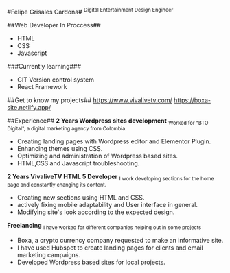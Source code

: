 #Felipe Grisales Cardona# 
<sup>Digital Entertainment Design Engineer</sup>

##Web Developer In Proccess##
- HTML
- CSS
- Javascript

###Currently learning###
- GIT Version control system
- React Framework

##Get to know my projects##
https://www.vivalivetv.com/
https://boxa-site.netlify.app/

##Experience##
**2 Years Wordpress sites development**
<sub>Worked for "BTO Digital", a digital marketing agency from Colombia.
- Creating landing pages with Wordpress editor and Elementor Plugin.
- Enhancing themes using CSS.
- Optimizing and administration of Wordpress based sites.
- HTML,CSS and Javascript troubleshooting.
</sub>

**2 Years VivaliveTV HTML 5 Developer**
<sub>I work developing sections for the home page and constantly changing its content.
- Creating new sections using HTML and CSS.
- actively fixing mobile adaptability and User interface in general.
- Modifying site's look according to the expected design.
</sub>

**Freelancing**
<sub>I have worked for different companies helping out in some projects
- Boxa, a crypto currency company requested to make an informative site.
- I have used Hubspot to create landing pages for clients and email marketing campaigns.
- Developed Wordpress based sites for local projects.
</sub>
